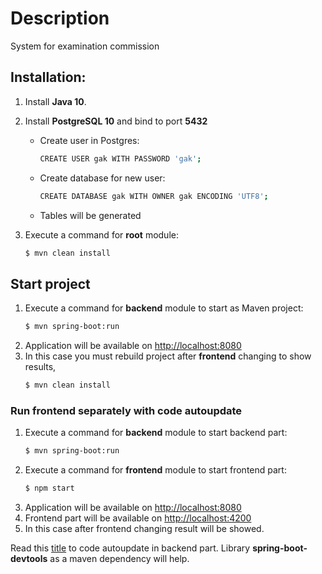 # Description
System for examination commission

## Installation:
1. Install **Java 10**.
2. Install **PostgreSQL 10** and bind to port **5432**

    - Create user in Postgres:
        ```sh
        CREATE USER gak WITH PASSWORD 'gak';
        ```
    
    - Create database for new user:
        ```sh
        CREATE DATABASE gak WITH OWNER gak ENCODING 'UTF8';
        ```
    
    - Tables will be generated
   
3. Execute a command for **root** module:
    ```sh
    $ mvn clean install
    ``` 

## Start project
1. Execute a command for **backend** module to start as Maven project:
    ```sh
    $ mvn spring-boot:run
    ```
2. Application will be available on [http://localhost:8080](http://localhost:8080)
3. In this case you must rebuild project after **frontend** changing to show results, 
    ```sh
    $ mvn clean install 
    ```

### Run frontend separately with code autoupdate
1. Execute a command for **backend** module to start backend part:
   ```sh
   $ mvn spring-boot:run
   ```
2. Execute a command for **frontend** module to start frontend part:
    ```sh
   $ npm start
   ```
3. Application will be available on [http://localhost:8080](http://localhost:8080)
4. Frontend part will be available on [http://localhost:4200](http://localhost:4200)
5. In this case after frontend changing result will be showed.

Read this [title](https://youtrack.jetbrains.com/issue/IDEA-141638) to code autoupdate in backend part. 
Library **spring-boot-devtools** as a maven dependency will help. 